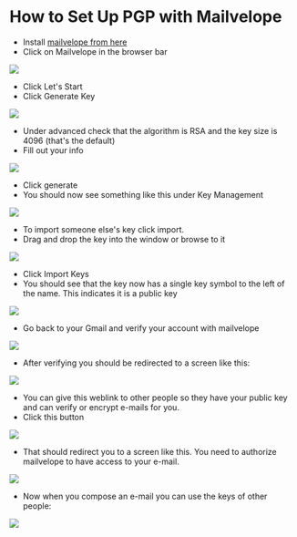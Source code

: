 # How to Set Up PGP with Mailvelope

- Install [mailvelope from here](https://mailvelope.com/en)
- Click on Mailvelope in the browser bar

![](images/2024-02-27-16-00-37.png)

- Click Let's Start
- Click Generate Key

![](images/2024-02-27-16-01-22.png)

- Under advanced check that the algorithm is RSA and the key size is 4096 (that's the default)
- Fill out your info

![](images/2024-02-27-16-02-15.png)

- Click generate
- You should now see something like this under Key Management

![](images/2024-02-27-16-03-39.png)

- To import someone else's key click import.
- Drag and drop the key into the window or browse to it

![](images/2024-02-27-16-10-46.png)

- Click Import Keys
- You should see that the key now has a single key symbol to the left of the name. This indicates it is a public key

![](images/2024-02-27-16-11-19.png)

- Go back to your Gmail and verify your account with mailvelope

![](images/2024-02-27-16-13-25.png)

- After verifying you should be redirected to a screen like this:

![](images/2024-02-27-16-14-04.png)

- You can give this weblink to other people so they have your public key and can verify or encrypt e-mails for you.
- Click this button

![](images/2024-02-27-16-15-18.png)

- That should redirect you to a screen like this. You need to authorize mailvelope to have access to your e-mail.

![](images/2024-02-27-16-15-51.png)

- Now when you compose an e-mail you can use the keys of other people:

![](images/2024-02-27-16-16-50.png)
